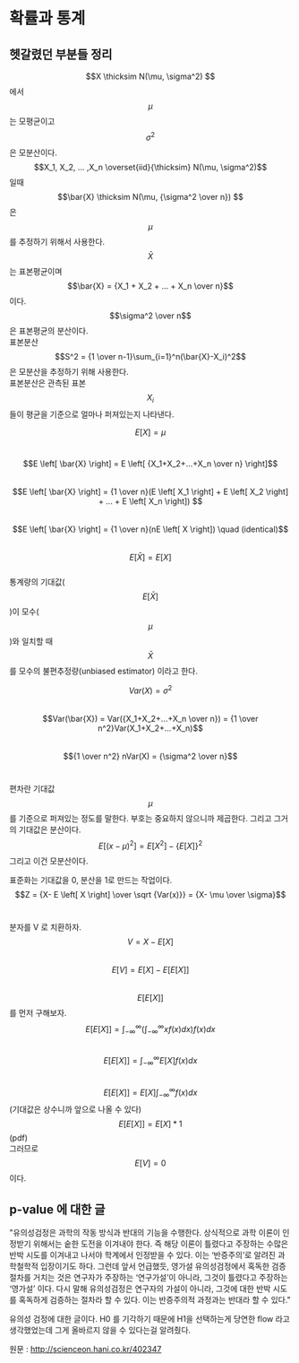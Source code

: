 # 확률과 통계

## 헷갈렸던 부분들 정리

$$X \thicksim N(\mu, \sigma^2) $$ 에서 $$\mu$$ 는 모평균이고 $$\sigma^2$$ 은 모분산이다. <br>
$$X_1, X_2, ... ,X_n \overset{iid}{\thicksim} N(\mu, \sigma^2)$$ 일때 <br>
$$\bar{X} \thicksim N(\mu, {\sigma^2 \over n}) $$ 은 $$\mu$$ 를 추정하기 위해서 사용한다. <br>
$$\bar{X}$$ 는 표본평균이며 $$\bar{X} = {X_1 + X_2 + ... + X_n \over n}$$ 이다. <br>
$$\sigma^2 \over n$$ 은 표본평균의 분산이다. <br>
표본분산 $$S^2 = {1 \over n-1}\sum_{i=1}^n(\bar{X}-X_i)^2$$ 은 모분산을 추정하기 위해 사용한다. <br>
표본분산은 관측된 표본 $$X_i$$ 들이 평균을 기준으로 얼마나 퍼져있는지 나타낸다. <br>

$$E \left[ X \right] = \mu$$ <br>

$$E \left[ \bar{X} \right] = E \left[ {X_1+X_2+...+X_n \over n} \right]$$ <br>
$$E \left[ \bar{X} \right] = {1 \over n}(E \left[ X_1 \right] + E \left[ X_2 \right] + ... + E \left[ X_n \right]) $$ <br>
$$E \left[ \bar{X} \right] = {1 \over n}(nE \left[ X \right]) \quad (identical)$$ <br>
$$E \left[ \bar{X} \right] = E \left[ X \right]$$ <br>
통계량의 기대값($$E \left[ \bar{X} \right]$$)이 모수($$\mu$$)와 일치할 때 $$\bar{X}$$를 모수의 불편추정량(unbiased estimator) 이라고 한다.<br>

$$Var(X) = \sigma^2$$ <br>
$$Var(\bar{X}) = Var({X_1+X_2+...+X_n \over n}) = {1 \over n^2}Var(X_1+X_2+...+X_n)$$ <br>
$${1 \over n^2} nVar(X) = {\sigma^2 \over n}$$ <br>

편차란 기대값 $$\mu$$ 를 기준으로 퍼져있는 정도를 말한다. 부호는 중요하지 않으니까 제곱한다. 그리고 그거의 기대값은 분산이다. <br>
$$E \left[ (x- \mu)^2 \right] = E \left[ X^2 \right] - \{ E \left[ X \right] \}^2 $$ 그리고 이건 모분산이다. <br>


표준화는 기대값을 0, 분산을 1로 만드는 작업이다. <br>
$$Z = {X- E \left[ X \right] \over \sqrt {Var(x)}} = {X- \mu \over \sigma}$$ <br>

분자를 V 로 치환하자. <br>
$$V = X- E \left[ X \right]$$ <br>
$$E \left[ V \right] = E \left[ X \right] - E \left[ E \left[ X \right] \right]$$ <br>
$$E \left[ E \left[ X \right] \right]$$ 를 먼저 구해보자. <br>
$$E \left[ E \left[ X \right] \right] = \int_{-\infty}^{\infty}(\int_{-\infty}^{\infty}xf(x)dx)f(x)dx$$ <br>
$$E \left[ E \left[ X \right] \right] = \int_{-\infty}^{\infty} E \left[ X \right] f(x)dx$$ <br>
$$E \left[ E \left[ X \right] \right] = E \left[ X \right] \int_{-\infty}^{\infty} f(x)dx$$ (기대값은 상수니까 앞으로 나올 수 있다)<br>
$$E \left[ E \left[ X \right] \right] = E \left[ X \right] * 1$$ (pdf) <br>
그러므로 $$E \left[ V \right] = 0$$ 이다.

## p-value 에 대한 글

"유의성검정은 과학의 작동 방식과 반대의 기능을 수행한다. 상식적으로 과학 이론이 인정받기 위해서는 숱한 도전을 이겨내야 한다.
즉 해당 이론이 틀렸다고 주장하는 수많은 반박 시도를 이겨내고 나서야 학계에서 인정받을 수 있다. 이는 ‘반증주의’로 알려진 과학철학적 입장이기도 하다.
그런데 앞서 언급했듯, 영가설 유의성검정에서 혹독한 검증 절차를 거치는 것은 연구자가 주장하는 ‘연구가설’이 아니라, 그것이 틀렸다고 주장하는 ‘영가설’ 이다.
다시 말해 유의성검정은 연구자의 가설이 아니라, 그것에 대한 반박 시도를 혹독하게 검증하는 절차라 할 수 있다.
이는 반증주의적 과정과는 반대라 할 수 있다."

유의성 검정에 대한 글이다. H0 를 기각하기 때문에 H1을 선택하는게 당연한 flow 라고 생각했었는데 그게 올바르지 않을 수 있다는걸
알려줬다.

원문 : http://scienceon.hani.co.kr/402347






